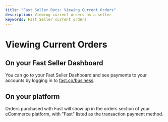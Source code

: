 ```yaml
---
title: "Fast Seller Docs: Viewing Current Orders"
description: Viewing current orders as a seller
keywords: Fast Seller current orders
---
```


# Viewing Current Orders

## On your Fast Seller Dashboard

You can go to your Fast Seller Dashboard and see payments to your accounts by logging in to [fast.co/business](https://fast.co/business).

## On your platform

Orders purchased with Fast will show up in the orders section of your eCommerce platform, with "Fast" listed as the transaction payment method.
